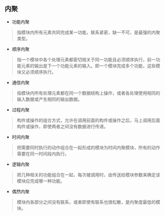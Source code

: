 ## 内聚

- 功能内聚

> 指模块内所有元素共同完成某一功能，联系紧密，缺一不可，是最强的内聚类型。

- 顺序内聚

> 指一个模块中各个处理元素都密切相关于同一功能且必须顺序执行，前一功能元素的输出是下一个功能元素的输入。即一个模块完成多个功能，这些模块又必须顺序执行。

- 通信内聚

> 指模块内所有处理元素都在同一个数据结构上操作，或者各处理使用相同的输入数据或产生相同的输出数据。

- 过程内聚

> 构件或操作的组合方式，允许在调用前面的构件或操作之后，马上调用后面构件或操作，即使两者之间没有数据进行传递。

- 时间内聚

> 把需要同时执行的动作组合在一起形成的模块为时间内聚模块，所有的动作需要在同一时间段内执行。

- 逻辑内聚

> 把几种相关的功能组合在一起，每次被调用时，由传送给模块参数来确定该模块应完成哪一种功能。

- 偶然内聚

> 模块内各部分之间没有联系，或者即使有联系也很松散，是内聚度最低的模块。
